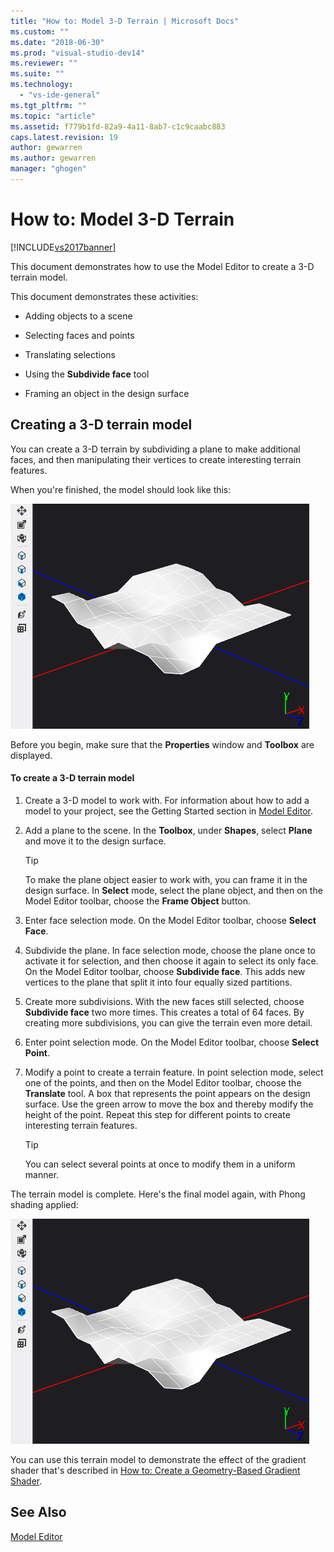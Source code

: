 ```yaml
---
title: "How to: Model 3-D Terrain | Microsoft Docs"
ms.custom: ""
ms.date: "2018-06-30"
ms.prod: "visual-studio-dev14"
ms.reviewer: ""
ms.suite: ""
ms.technology: 
  - "vs-ide-general"
ms.tgt_pltfrm: ""
ms.topic: "article"
ms.assetid: f779b1fd-82a9-4a11-8ab7-c1c9caabc883
caps.latest.revision: 19
author: gewarren
ms.author: gewarren
manager: "ghogen"
---
```

# How to: Model 3-D Terrain
[!INCLUDE[vs2017banner](../includes/vs2017banner.md)]

  
This document demonstrates how to use the Model Editor to create a 3-D terrain model.  
  
 This document demonstrates these activities:  
  
-   Adding objects to a scene  
  
-   Selecting faces and points  
  
-   Translating selections  
  
-   Using the **Subdivide face** tool  
  
-   Framing an object in the design surface  
  
## Creating a 3-D terrain model  
 You can create a 3-D terrain by subdividing a plane to make additional faces, and then manipulating their vertices to create interesting terrain features.  
  
 When you're finished, the model should look like this:  
  
 ![3&#45;D scene that shows a terrain model](../designers/media/digit-terrain-model.png "Digit-Terrain-Model")  
  
 Before you begin, make sure that the **Properties** window and **Toolbox** are displayed.  
  
#### To create a 3-D terrain model  
  
1.  Create a 3-D model to work with. For information about how to add a model to your project, see the Getting Started section in [Model Editor](../designers/model-editor.md).  
  
2.  Add a plane to the scene. In the **Toolbox**, under **Shapes**, select **Plane** and move it to the design surface.  
  
    > [!TIP]
    >  To make the plane object easier to work with, you can frame it in the design surface. In **Select** mode, select the plane object, and then on the Model Editor toolbar, choose the **Frame Object** button.  
  
3.  Enter face selection mode. On the Model Editor toolbar, choose **Select Face**.  
  
4.  Subdivide the plane. In face selection mode, choose the plane once to activate it for selection, and then choose it again to select its only face. On the Model Editor toolbar, choose **Subdivide face**. This adds new vertices to the plane that split it into four equally sized partitions.  
  
5.  Create more subdivisions. With the new faces still selected, choose **Subdivide face** two more times. This creates a total of 64 faces. By creating more subdivisions, you can give the terrain even more detail.  
  
6.  Enter point selection mode. On the Model Editor toolbar, choose **Select Point**.  
  
7.  Modify a point to create a terrain feature. In point selection mode, select one of the points, and then on the Model Editor toolbar, choose the **Translate** tool. A box that represents the point appears on the design surface. Use the green arrow to move the box and thereby modify the height of the point. Repeat this step for different points to create interesting terrain features.  
  
    > [!TIP]
    >  You can select several points at once to modify them in a uniform manner.  
  
 The terrain model is complete. Here's the final model again, with Phong shading applied:  
  
 ![3&#45;D scene that shows a terrain model](../designers/media/digit-terrain-model.png "Digit-Terrain-Model")  
  
 You can use this terrain model to demonstrate the effect of the gradient shader that's described in [How to: Create a Geometry-Based Gradient Shader](../designers/how-to-create-a-geometry-based-gradient-shader.md).  
  
## See Also  
 [Model Editor](../designers/model-editor.md)



